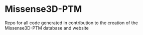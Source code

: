 # Missense3D-PTM
Repo for all code generated in contribution to the creation of the Missense3D-PTM database and website

